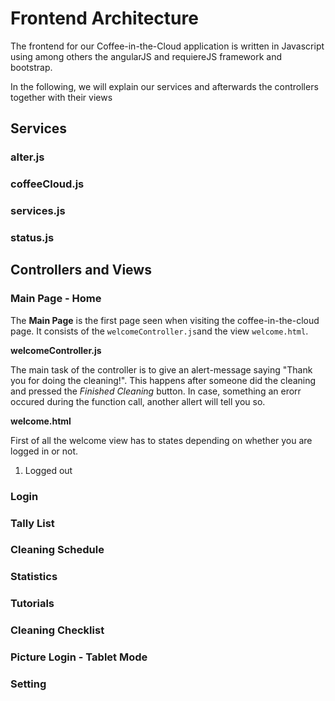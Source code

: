 # Frontend Architecture

The frontend for our Coffee-in-the-Cloud application is written in Javascript using among others the angularJS and requiereJS framework and bootstrap.   

In the following, we will explain our services and afterwards the controllers together with their views

## Services

### alter.js

### coffeeCloud.js

### services.js

### status.js

## Controllers and Views

### Main Page - Home

The  **Main Page** is the first page seen when visiting the coffee-in-the-cloud page. It consists of the  ```welcomeController.js```and the view  ```welcome.html```.

**welcomeController.js**

The main task of the controller is to give an alert-message saying "Thank you for doing the cleaning!". This happens after someone did the cleaning and pressed the *Finished Cleaning* button. In case, something an erorr occured during the function call, another allert will tell you so. 

**welcome.html**

First of all the welcome view has to states depending on whether you are logged in or not. 

1. Logged out



### Login 

### Tally List

### Cleaning Schedule

### Statistics

### Tutorials

### Cleaning Checklist

### Picture Login - Tablet Mode

### Setting


